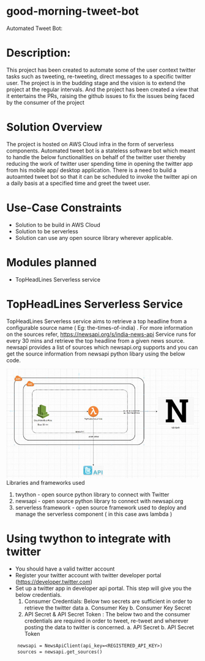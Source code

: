 # good-morning-tweet-bot

Automated Tweet Bot:

# Description:
This project has been created to automate some of the user context twitter tasks such as tweeting, re-tweeting, direct messages to a specific twitter user. The project is in the budding stage and the vision is to extend the project at the regular intervals. And the project has been created a view that it entertains the PRs, raising the github issues to fix the issues being faced by the consumer of the project

# Solution Overview
The project is hosted on AWS Cloud infra in the form of serverless components. Automated tweet bot is a stateless software bot which meant to handle the below functionalities on behalf of the twitter user thereby reducing the work of twitter user spending time in opening the twitter app from his mobile app/ desktop application. There is a need to build a autoamted tweet bot so that it can be scheduled to invoke the twitter api on a daily basis at a specified time and greet the tweet user. 

# Use-Case Constraints
- Solution to be build in AWS Cloud
- Solution to be serverless
- Solution can use any open source library wherever applicable.

# Modules planned
- TopHeadLines Serverless service

# TopHeadLines Serverless Service
TopHeadLines Serverless service aims to retrieve a top headline from a configurable source name ( Eg: the-times-of-india) . For more information on the sources refer, https://newsapi.org/s/india-news-api
Service runs for every 30 mins and retrieve the top headline from a given news source.
newsapi provides a list of sources which newsapi.org supports and you can get the source information from newsapi python libary using the below code.

![Image description](images/Solution.JPG)
Libraries and frameworks used
1. twython - open source python library to connect with Twitter
2. newsapi - open source python library to connect with newsapi.org
3. serverless framework - open source framework used to deploy and manage the serverless component ( in this case aws lambda )

# Using twython to integrate with twitter
- You should have a valid twitter account
- Register your twitter account with twitter developer portal (https://developer.twitter.com)
- Set up a twitter app in developer api portal. This step will give you the below credentials.
    1. Consumer Credentials: Below two secrets are sufficient in order to retrieve the twitter data
        a. Consumer Key 
        b. Consumer Key Secret
     2. API Secret & API Secret Token : The below two and the consumer credentials are required in order to tweet, re-tweet and wherever posting the data to twitter is concerned.
        a. API Secret
        b. API Secret Token

```
    newsapi = NewsApiClient(api_key=<REGISTERED_API_KEY>)
    sources = newsapi.get_sources()
```



